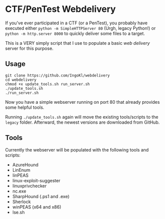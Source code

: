 # CTF/PenTest Webdelivery

If you've ever participated in a CTF (or a PenTest), you probably have executed either `python -m SimpleHTTPServer 80` (Urgh, legacy Python!) or `python -m http.server 8000` to quickly deliver some files to a target. 

This is a VERY simply script that I use to populate a basic *web delivery* server for this purpose.

## Usage

```
git clone https://github.com/IngoKl/webdelivery
cd webdelivery
chmod +x update_tools.sh run_server.sh
./update_tools.sh
./run_server.sh
```

Now you have a simple webserver running on port 80 that already provides some helpful tools.

Running `./update_tools.sh` again will move the existing tools/scripts to the `legacy` folder. Afterward, the newest versions are downloaded from GitHub.

## Tools

Currently the webserver will be populated with the following tools and scripts:

* AzureHound
* LinEnum
* linPEAS
* linux-exploit-suggester
* linuxprivchecker
* nc.exe
* SharpHound (.ps1 and .exe)
* Sherlock
* winPEAS (x64 and x86)
* lse.sh
